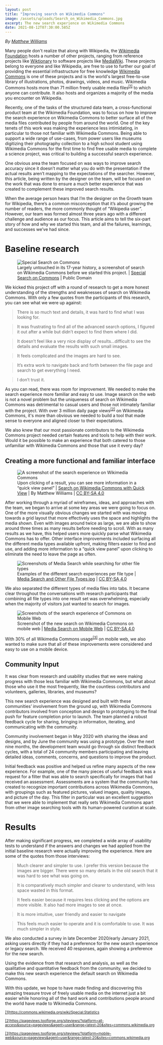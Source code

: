 ```yaml
---
layout: post
title: "Improving search on Wikimedia Commons"
image: /assets/uploads/Search_on_Wikimedia_Commons.jpg
excerpt: The new search experience on Wikimedia Commons
date: 2021-08-12T07:30:00.585Z
---
```


_By [Matthew Williams](https://twitter.com/derrellwilliams)_

Many people don't realize that along with Wikipedia, the <a href="https://wikimediafoundation.org/">Wikimedia Foundation</a> hosts a number of other projects, ranging from reference projects like <a href="https://en.wiktionary.org/wiki/Wiktionary:Main_Page">Wiktionary</a> to software projects like <a href="https://www.mediawiki.org/wiki/MediaWiki">MediaWiki</a>. These projects belong to everyone and like Wikipedia, are free to use to further our goal of providing the essential infrastructure for free knowledge <a href="https://commons.wikimedia.org/wiki/Main_Page">Wikimedia Commons</a> is one of these projects and is the world's largest free-to-use library of illustrations, photos, drawings, videos, and music. Wikimedia Commons hosts more than 71 million freely usable media files<sup><a href="#note-1" id="ref-1">[1]</a></sup> to which anyone can contribute. It also hosts and organizes a majority of the media you encounter on Wikipedia. 

Recently, one of the tasks of the structured data team, a cross-functional product team at the Wikimedia Foundation, was to focus on how to improve the search experience on Wikimedia Commons to better surface all of the media files contributed by people from around the world. One of the key tenets of this work was making the experience less intimidating, in particular to those not familiar with Wikimedia Commons. Being able to support a wide range of use-cases, from power users like museums digitizing their photography collection to a high school student using Wikimedia Commons for the first time to find free usable media to complete a science project, was critical to building a successful search experience.

One obvious area the team focused on was ways to improve search accuracy since it doesn’t matter what you do with the presentation if the actual results aren’t mapping to the expectations of the searcher. However, this article, being written by the designer on the team, will be focused on the work that was done to ensure a much better experience that was created to complement these improved search results.

When the average person hears that I’m the designer on the Growth team for Wikipedia, there’s a common misconception that it’s about growing the number of readers, the more commonly thought of “Wikipedia user”. However, our team was formed almost three years ago with a different challenge and audience as our focus. This article aims to tell the six-part story of how and why we started this team, and all the failures, learnings, and successes we’ve had since.

# Baseline research

<figure>
  <img src="{{ "/assets/uploads/Special_Search_on_Commons.jpeg" | relative_url }}" alt="Special Search on Commons">
  <figcaption>Largely untouched in its 17-year history, a screenshot of search on Wikimedia Commons before we started this project. | <a href="https://commons.wikimedia.org/wiki/File:Special_Search_on_Commons.jpg">Special Search on Commons</a> | Public Domain</figcaption>
</figure>

We kicked this project off with a round of research to get a more honest understanding of the strengths and weaknesses of search on Wikimedia Commons. With only a few quotes from the participants of this research, you can see what we were up against:

> There is so much text and details, it was hard to find what I was looking for.

> It was frustrating to find all of the advanced search options, I figured it out after a while but didn’t expect to find them where I did.

> It doesn’t feel like a very nice display of results...difficult to see the details and evaluate the results with such small images.

> It feels complicated and the images are hard to see.

> It’s extra work to  navigate back and forth between the file page and search to get everything I need.

> I don’t trust it.

As you can read, there was room for improvement. We needed to make the search experience more familiar and easy to use. Image search on the web is not a novel problem but the uniqueness of search on Wikimedia Commons was detrimental to casual users and those not intimately familiar with the project. With over 3 million daily page views<sup><a href="#note-2" id="ref-2">[2]</a></sup> on Wikimedia Commons, it's more than obvious we needed to build a tool that made sense to everyone and aligned closer to their expectations.

We also knew that our most passionate contributors to the Wikimedia Commons project needed certain features and tools to help with their work. Would it be possible to make an experience that both catered to those unfamiliar with Wikimedia Commons and those that use it every day?

## Creating a more functional and familiar interface

<figure>
  <img src="{{ "/assets/uploads/Search_on_Wikimedia_Commons.jpg" | relative_url }}" alt="A screenshot of the search experience on Wikimedia Commons">
  <figcaption>Upon clicking of a result, you can see more information in a “quick view panel” | <a href="https://commons.wikimedia.org/wiki/File:Search_on_Wikimedia_Commons.jpg">Search on Wikimedia Commons with Quick View</a> | By Matthew Williams | <a href="https://creativecommons.org/licenses/by-sa/4.0/deed.en">CC BY-SA 4.0</a></figcaption>
</figure>

After working through a myriad of wireframes, ideas, and approaches with the team, we began to arrive at some key areas we were going to focus on. One of the more visually obvious changes we started with was moving towards a grid layout that more effectively uses the space and highlights the media shown. Even with images around twice as large, we are able to show around three times as many results before needing to scroll. With as many results as we have, this helped users more quickly parse what Wikimedia Commons has to offer. Other interface improvements included surfacing all the different media types available upfront, making filters easier to find and use, and adding more information to a “quick view panel” upon clicking to eliminate the need to leave the page as often.

<figure>
  <img src="{{ "/assets/uploads/Media_Search_and_Other_File_Types.jpeg" | relative_url }}" alt="Screenshots of Media Search while searching for other file types">
  <figcaption>Examples of the different search experiences per file type | <a href="https://commons.wikimedia.org/wiki/File:Media_Search_and_Other_File_Types.jpg">Media Search and Other File Types.jpg</a> | <a href="https://creativecommons.org/licenses/by-sa/4.0/deed.en">CC BY-SA 4.0</a></figcaption>
</figure>

We also separated the different types of media files into tabs. It became clear throughout the conversations with research participants that combining all file types into one result set was overwhelming, especially when the majority of visitors just wanted to search for images.

<figure>
  <img src="{{ "/assets/uploads/Media_Search_on_Mobile_Web.jpeg" | relative_url }}" alt="Screenshots of the search experience of Commons on Mobile Web">
  <figcaption>Screenshot of the new search on Wikimedia Commons on mobile web | <a href="https://commons.wikimedia.org/wiki/File:Media_Search_on_Mobile_Web.jpg">Media Search on Mobile Web</a> | <a href="https://creativecommons.org/licenses/by-sa/4.0/deed.en">CC BY-SA 4.0</a></figcaption>
</figure>

With 30% of all Wikimedia Commons usage<sup><a href="#note-3" id="ref-3">[3]</a></sup> on mobile web, we also wanted to make sure that all of these improvements were considered and easy to use on a mobile device.

## Community Input

It was clear from research and usability studies that we were making progress with those less familiar with Wikimedia Commons, but what about those who use it the most frequently, like the countless contributors and volunteers, galleries, libraries, and museums?

This new search experience was designed and built with these communities’ involvement from the ground up, with Wikimedia Commons contributors involved from conception and design to prototyping to the final push for feature completion prior to launch. The team planned a robust feedback cycle for sharing, bringing in information, iterating, and communicating with the community.

Community involvement began in May 2020 with sharing the ideas and designs, and by June the community was using a prototype. Over the next nine months, the development team would go through six distinct feedback cycles, with a total of 24 community members participating and leaving detailed ideas, comments, concerns, and questions to improve the product. 

Initial feedback was positive and helped us refine many aspects of the new experience. For example, one of the many pieces of useful feedback was a request for a filter that was able to search specifically for images that had received an assessment. Assessments are a system that the community has created to recognize important contributions across Wikimedia Commons, with groupings such as featured pictures, valued images, quality images, and picture of the day. This filter in particular was an excellent suggestion that we were able to implement that really sets Wikimedia Commons apart from other image searching tools with its human-powered curation at scale. 


# Results
After making significant progress, we completed a wide array of usability tests to understand if the answers and changes we had applied from the initial baseline research were actually improving the experience. Here are some of the quotes from those interviews:

> Much clearer and simpler to use. I prefer this version because the images are bigger. There were so many details in the old search that it was hard to see what was going on.

> It is comparatively much simpler and clearer to understand, with less space wasted in this format.

> It feels easier because it requires less clicking and the options are more visible. It also had more images to see at once.

> It is more intuitive, user friendly and easier to navigate

> This feels much easier to operate and it is comfortable to use. It was much simpler in style.


We also conducted a survey in late December 2020/early January 2021, asking users directly if they had a preference for the new search experience or legacy search. We received 40 responses, again showing a preference for the new search.

Using the evidence from that research and analysis, as well as the qualitative and quantitative feedback from the community, we decided to make this new search experience the default search on Wikimedia Commons. 

With this update, we hope to have made finding and discovering this amazing treasure trove of freely usable media on the internet just a bit easier while honoring all of the hard work and contributions people around the world have made to Wikimedia Commons.

<footer>
<p id="note-1"><small><a href="#ref-1">[1]</a><a href="https://commons.wikimedia.org/wiki/Special:Statistics">https://commons.wikimedia.org/wiki/Special:Statistics</a>
</small></p>

<p id="note-2"><small><a href="#ref-2">[2]</a><a href="https://pageviews.toolforge.org/siteviews/?platform=all-access&source=pageviews&agent=user&range=latest-20&sites=commons.wikimedia.org">https://pageviews.toolforge.org/siteviews/?platform=all-access&source=pageviews&agent=user&range=latest-20&sites=commons.wikimedia.org</a></small></p>

<p id="note-3"><small><a href="#ref-3">[3]</a><a href="https://pageviews.toolforge.org/siteviews/?platform=mobile-web&source=pageviews&agent=user&range=latest-20&sites=commons.wikimedia.org">https://pageviews.toolforge.org/siteviews/?platform=mobile-web&source=pageviews&agent=user&range=latest-20&sites=commons.wikimedia.org</a></small></p>
</footer>
